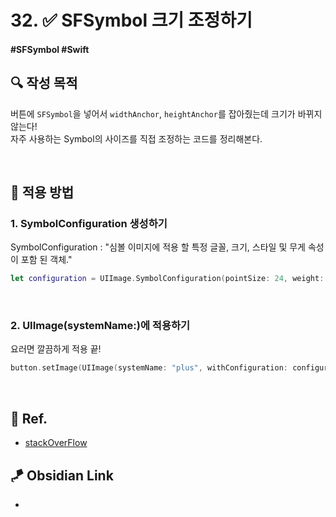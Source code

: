 # 32. ✅ SFSymbol 크기 조정하기

#### #SFSymbol #Swift 

## **🔍** 작성 목적

버튼에 `SFSymbol`을 넣어서 `widthAnchor`, `heightAnchor`를 잡아줬는데 크기가 바뀌지 않는다!   
자주 사용하는 Symbol의 사이즈를 직접 조정하는 코드를 정리해본다.

<br>

## 📌 적용 방법

### 1. SymbolConfiguration 생성하기

SymbolConfiguration : "심볼 이미지에 적용 할 특정 글꼴, 크기, 스타일 및 무게 속성이 포함 된 객체."

~~~swift
let configuration = UIImage.SymbolConfiguration(pointSize: 24, weight: .regular)
~~~

<br>

### 2. UIImage(systemName:)에 적용하기

요러면 깔끔하게 적용 끝!

~~~swift
button.setImage(UIImage(systemName: "plus", withConfiguration: configuration), for: .normal)
~~~

<br>

## 💌 Ref.

- [stackOverFlow](https://stackoverflow.com/questions/60641048/change-a-sf-symbol-size-inside-a-uibutton)


## 🪁 Obsidian Link
- 